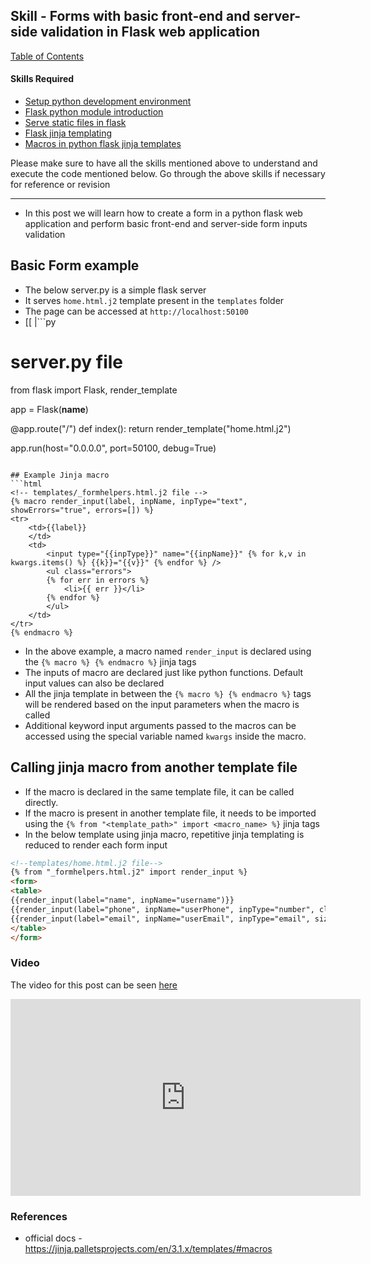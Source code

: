## Skill - Forms with basic front-end and server-side validation in Flask web application

[Table of Contents](https://nagasudhir.blogspot.com/2020/04/taming-python-table-of-contents.html)

#### Skills Required
* [Setup python development environment](https://nagasudhir.blogspot.com/2020/04/setup-python-development-environment_14.html)
* [Flask python module introduction](https://nagasudhir.blogspot.com/2022/04/flask-python-module-introduction-for.html)
* [Serve static files in flask](https://nagasudhir.blogspot.com/2022/04/serve-static-files-in-flask.html)
* [Flask jinja templating](https://nagasudhir.blogspot.com/2022/04/jinja-templates-in-flask.html)
* [Macros in python flask jinja templates](https://nagasudhir.blogspot.com/2022/05/macros-in-python-flask-jinja-templates.html)

Please make sure to have all the skills mentioned above to understand and execute the code mentioned below. Go through the above skills if necessary for reference or revision

<hr/>

* In this post we will learn how to create a form in a python flask web application and perform basic front-end and server-side form inputs validation

## Basic Form example
* The below server.py is a simple flask server
* It serves `home.html.j2` template present in the `templates` folder
* The page can be accessed at `http://localhost:50100`
* [[
|```py
# server.py file
from flask import Flask, render_template

app = Flask(__name__)

@app.route("/")
def index():
    return render_template("home.html.j2")

app.run(host="0.0.0.0", port=50100, debug=True)
```

## Example Jinja macro
```html
<!-- templates/_formhelpers.html.j2 file -->
{% macro render_input(label, inpName, inpType="text", showErrors="true", errors=[]) %}
<tr>
    <td>{{label}}
    </td>
    <td>
        <input type="{{inpType}}" name="{{inpName}}" {% for k,v in kwargs.items() %} {{k}}="{{v}}" {% endfor %} />
        <ul class="errors">
        {% for err in errors %}
            <li>{{ err }}</li>
        {% endfor %}
        </ul>
    </td>
</tr>
{% endmacro %}
```
* In the above example, a macro named `render_input` is declared using the `{% macro %} {% endmacro %}` jinja tags
* The inputs of macro are declared just like python functions. Default input values can also be declared
* All the jinja template in between the `{% macro %} {% endmacro %}` tags will be rendered based on the input parameters when the macro is called
* Additional keyword input arguments passed to the macros can be accessed using the special variable named `kwargs` inside the macro. 

## Calling jinja macro from another template file
* If the macro is declared in the same template file, it can be called directly.
* If the macro is present in another template file, it needs to be imported using the `{% from "<template_path>" import <macro_name> %}` jinja tags
* In the below template using jinja macro, repetitive jinja templating is reduced to render each form input

```html
<!--templates/home.html.j2 file-->
{% from "_formhelpers.html.j2" import render_input %}
<form>
<table>
{{render_input(label="name", inpName="username")}}
{{render_input(label="phone", inpName="userPhone", inpType="number", class="phone")}}
{{render_input(label="email", inpName="userEmail", inpType="email", size=100, class="email")}}
</table>
</form>
```

### Video
The video for this post can be seen [here](https://youtu.be/oq0V3o1DB7M)

<iframe width="560" height="315" src="https://www.youtube.com/embed/oq0V3o1DB7M" title="YouTube video player" frameborder="0" allow="accelerometer; autoplay; clipboard-write; encrypted-media; gyroscope; picture-in-picture" allowfullscreen></iframe>

### References
* official docs - https://jinja.palletsprojects.com/en/3.1.x/templates/#macros
<!--stackedit_data:
eyJoaXN0b3J5IjpbLTU0MjMzNzQyMCwtMTgyODE4OTMyNCwtMT
UyMTA0MDU5Nl19
-->